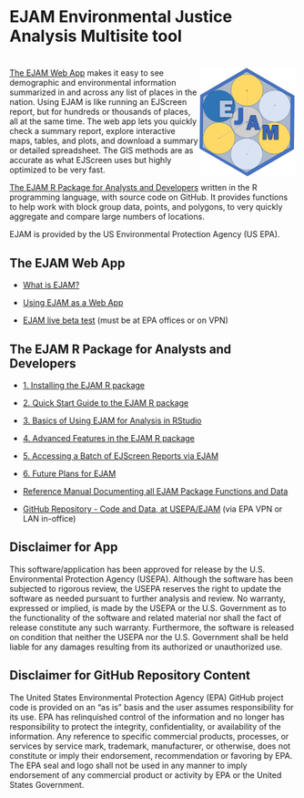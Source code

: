EJAM Environmental Justice Analysis Multisite tool
================

# <img src="man/figures/logosmall.png" align="right" width="170" height="190"/>

<!-- README.md is generated from README.Rmd. Please edit Rmd not md  -->
<!-- badges: start -->
<!-- comment out the badge for now
[![Lifecycle: experimental](https://img.shields.io/badge/lifecycle-experimental-orange.svg)](https://lifecycle.r-lib.org/articles/stages.html#experimental)
 -->
<!-- badges: end -->

[The EJAM Web App](#the-ejam-web-app) makes it easy to see demographic
and environmental information summarized in and across any list of
places in the nation. Using EJAM is like running an EJScreen report, but
for hundreds or thousands of places, all at the same time. The web app
lets you quickly check a summary report, explore interactive maps,
tables, and plots, and download a summary or detailed spreadsheet. The
GIS methods are as accurate as what EJScreen uses but highly optimized
to be very fast.

[The EJAM R Package for Analysts and
Developers](#the-ejam-r-package-for-analysts-and-developers) written in
the R programming language, with source code on GitHub. It provides
functions to help work with block group data, points, and polygons, to
very quickly aggregate and compare large numbers of locations.

EJAM is provided by the US Environmental Protection Agency (US EPA).

## The EJAM Web App

- [What is EJAM?](articles/0_what_is_ejam.html "0_what_is_ejam.html")

- [Using EJAM as a Web App](articles/0_webapp.html "0_webapp.html")

- [EJAM live beta
  test](https://rstudio-connect.dmap-stage.aws.epa.gov/content/cb2bc9cf-75c3-4db1-ad28-e92940fe4438/ "https://rstudio-connect.dmap-stage.aws.epa.gov/content/cb2bc9cf-75c3-4db1-ad28-e92940fe4438/")
  (must be at EPA offices or on VPN)

## The EJAM R Package for Analysts and Developers

- [1. Installing the EJAM R
  package](articles/1_installing.html "1_installing.html")

- [2. Quick Start Guide to the EJAM R
  package](articles/2_quickstart.html "2_quickstart.html")

- [3. Basics of Using EJAM for Analysis in
  RStudio](articles/3_analyzing.html "3_analyzing.html")

- [4. Advanced Features in the EJAM R
  package](articles/4_advanced.html "4_advanced.html")

- [5. Accessing a Batch of EJScreen Reports via
  EJAM](articles/5_ejscreenapi.html "5_ejscreenapi.html")

- [6. Future Plans for
  EJAM](articles/6_future_plans.html "6_future_plans.html")

- [Reference Manual Documenting all EJAM Package Functions and
  Data](reference/index.html "index.html")

- [GitHub Repository - Code and Data, at
  USEPA/EJAM](https://github.com/USEPA/EJAM#readme "https://github.com/USEPA/EJAM#readme")
  (via EPA VPN or LAN in-office)

## Disclaimer for App

This software/application has been approved for release by the U.S.
Environmental Protection Agency (USEPA). Although the software has been
subjected to rigorous review, the USEPA reserves the right to update the
software as needed pursuant to further analysis and review. No warranty,
expressed or implied, is made by the USEPA or the U.S. Government as to
the functionality of the software and related material nor shall the
fact of release constitute any such warranty. Furthermore, the software
is released on condition that neither the USEPA nor the U.S. Government
shall be held liable for any damages resulting from its authorized or
unauthorized use.

## Disclaimer for GitHub Repository Content

The United States Environmental Protection Agency (EPA) GitHub project
code is provided on an “as is” basis and the user assumes responsibility
for its use. EPA has relinquished control of the information and no
longer has responsibility to protect the integrity, confidentiality, or
availability of the information. Any reference to specific commercial
products, processes, or services by service mark, trademark,
manufacturer, or otherwise, does not constitute or imply their
endorsement, recommendation or favoring by EPA. The EPA seal and logo
shall not be used in any manner to imply endorsement of any commercial
product or activity by EPA or the United States Government.
